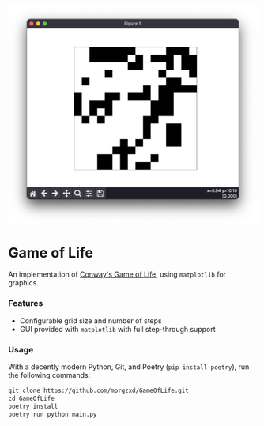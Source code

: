 ![Game of Life screenshot](assets/screenshot.png)

# Game of Life
An implementation of [Conway's Game of Life](https://en.wikipedia.org/wiki/Conway%27s_Game_of_Life), using `matplotlib` for graphics.

### Features
 - Configurable grid size and number of steps
 - GUI provided with `matplotlib` with full step-through support

### Usage
With a decently modern Python, Git, and Poetry (`pip install poetry`), run the following commands:
```
git clone https://github.com/morgzxd/GameOfLife.git
cd GameOfLife
poetry install
poetry run python main.py
``` 
